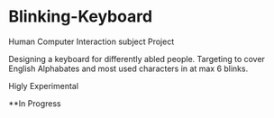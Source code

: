 # Blinking-Keyboard
Human Computer Interaction subject Project 

Designing a keyboard for differently abled people. Targeting to cover English Alphabates and most used characters in at max 6 blinks. 

Higly Experimental 

**In Progress
